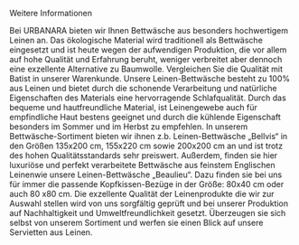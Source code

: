 Weitere Informationen

Bei URBANARA bieten wir Ihnen Bettwäsche aus besonders hochwertigem Leinen an. Das ökologische Material wird traditionell als Bettwäsche eingesetzt und ist heute wegen der aufwendigen Produktion, die vor allem auf hohe Qualität und Erfahrung beruht, weniger verbreitet aber dennoch eine exzellente Alternative zu Baumwolle. Vergleichen Sie die Qualität mit Batist in unserer Warenkunde. Unsere Leinen-Bettwäsche besteht zu 100% aus Leinen und bietet durch die schonende Verarbeitung und natürliche Eigenschaften des Materials eine hervorragende Schlafqualität. Durch das bequeme und hautfreundliche Material, ist Leinengewebe auch für empfindliche Haut bestens geeignet und durch die kühlende Eigenschaft besonders im Sommer und im Herbst zu empfehlen. In unserem Bettwäsche-Sortiment bieten wir ihnen z.b. Leinen-Bettwäsche „Bellvis“ in den Größen 135x200 cm, 155x220 cm sowie 200x200 cm an und ist trotz des hohen Qualitätsstandards sehr preiswert. Außerdem, finden sie hier luxuriöse und perfekt verarbeitete Bettwäsche aus feinstem Englischen Leinenwie unsere Leinen-Bettwäsche „Beaulieu“. Dazu finden sie bei uns für immer die passende Kopfkissen-Bezüge in der Größe: 80x40 cm oder auch 80 x80 cm. Die exzellente Qualität der Leinenprodukte die wir zur Auswahl stellen wird von uns sorgfältig geprüft und bei unserer Produktion auf Nachhaltigkeit und Umweltfreundlichkeit gesetzt. Überzeugen sie sich selbst von unserem Sortiment und werfen sie einen Blick auf unsere Servietten aus Leinen.
